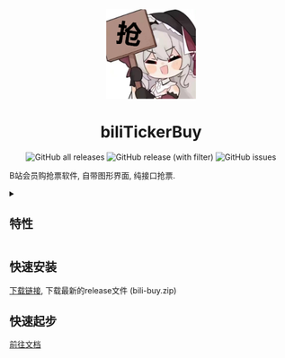 <div align="center">
  <a href="https://koishi.chat/" target="_blank">
    <img width="160" src="icon.ico" alt="logo">
  </a>
  <h1 id="koishi">biliTickerBuy</a></h1>

![GitHub all releases](https://img.shields.io/github/downloads/mikumifa/biliTickerBuy/total)
![GitHub release (with filter)](https://img.shields.io/github/v/release/mikumifa/biliTickerBuy)
![GitHub issues](https://img.shields.io/github/issues/mikumifa/biliTickerBuy)

</div>

B站会员购抢票软件, 自带图形界面, 纯接口抢票. 
<details>
<summary>

## 特性

</summary>

### 打包运行

对抢票软件进行打包

### 纯接口抢票

具有很快的速度

### 图像界面

适合小白

</details>

## 快速安装

[下载链接](https://github.com/mikumifa/biliTickerBuy/releases),  下载最新的release文件 (bili-buy.zip)


## 快速起步

[前往文档](./doc/help.md)


